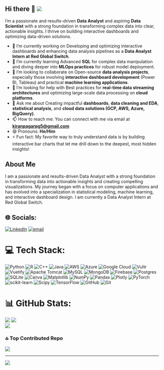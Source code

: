 ## Hi there 👋  [![](https://visitcount.itsvg.in/api?id=DataKiran5&icon=0&color=0)](https://visitcount.itsvg.in)

I’m a passionate and results-driven **Data Analyst** and aspiring **Data Scientist** with a strong foundation in transforming complex data into clear, actionable insights. I thrive on building interactive dashboards and optimizing data-driven solutions.

- 🔭 I’m currently working on Developing and optimizing interactive dashboards and enhancing data analysis pipelines as a **Data Analyst Intern at Red Global Switch**.
- 🌱 I’m currently learning Advanced **SQL** for complex data manipulation and diving deeper into **MLOps practices** for robust model deployment.
- 👯 I’m looking to collaborate on Open-source **data analysis projects**, especially those involving **interactive dashboard development** (Power BI, Tableau) and practical **machine learning applications**.
- 🤔 I’m looking for help with Best practices for **real-time data streaming architectures** and optimizing large-scale data processing on **cloud platforms**.
- 💬 Ask me about Creating impactful **dashboards**, **data cleaning and EDA**, **statistical analysis**, and **cloud data solutions (GCP, AWS, Azure, BigQuery)**.
- 📫 How to reach me: You can connect with me via email at **kiranpagarpg5@gmail.com**
- 😄 Pronouns: **He/Him**
- ⚡ Fun fact: My favorite way to truly understand data is by building interactive bar charts that let me drill down to the deepest, most hidden insights!

## About Me
I am a passionate and results-driven Data Analyst with a strong foundation in transforming data into actionable insights and creating compelling visualizations. My journey began with a focus on computer applications and has evolved into a specialization in statistical modeling, machine learning, and interactive dashboard design. I am currently a Data Analyst Intern at Red Global Switch.


## 🌐 Socials:
[![LinkedIn](https://img.shields.io/badge/LinkedIn-%230077B5.svg?logo=linkedin&logoColor=white)](https://linkedin.com/in/kiran-pagar/) [![email](https://img.shields.io/badge/Email-D14836?logo=gmail&logoColor=white)](mailto:kiranpagarpg5@gmail.com) 

# 💻 Tech Stack:
![Python](https://img.shields.io/badge/python-3670A0?style=for-the-badge&logo=python&logoColor=ffdd54) ![R](https://img.shields.io/badge/r-%23276DC3.svg?style=for-the-badge&logo=r&logoColor=white) ![C++](https://img.shields.io/badge/c++-%2300599C.svg?style=for-the-badge&logo=c%2B%2B&logoColor=white) ![Java](https://img.shields.io/badge/java-%23ED8B00.svg?style=for-the-badge&logo=openjdk&logoColor=white) ![AWS](https://img.shields.io/badge/AWS-%23FF9900.svg?style=for-the-badge&logo=amazon-aws&logoColor=white) ![Azure](https://img.shields.io/badge/azure-%230072C6.svg?style=for-the-badge&logo=microsoftazure&logoColor=white) ![Google Cloud](https://img.shields.io/badge/GoogleCloud-%234285F4.svg?style=for-the-badge&logo=google-cloud&logoColor=white) ![Vultr](https://img.shields.io/badge/Vultr-007BFC.svg?style=for-the-badge&logo=vultr) ![Vuetify](https://img.shields.io/badge/Vuetify-1867C0?style=for-the-badge&logo=vuetify&logoColor=AEDDFF) ![Apache Tomcat](https://img.shields.io/badge/apache%20tomcat-%23F8DC75.svg?style=for-the-badge&logo=apache-tomcat&logoColor=black) ![MySQL](https://img.shields.io/badge/mysql-4479A1.svg?style=for-the-badge&logo=mysql&logoColor=white) ![MongoDB](https://img.shields.io/badge/MongoDB-%234ea94b.svg?style=for-the-badge&logo=mongodb&logoColor=white) ![Firebase](https://img.shields.io/badge/firebase-a08021?style=for-the-badge&logo=firebase&logoColor=ffcd34) ![Postgres](https://img.shields.io/badge/postgres-%23316192.svg?style=for-the-badge&logo=postgresql&logoColor=white) ![SQLite](https://img.shields.io/badge/sqlite-%2307405e.svg?style=for-the-badge&logo=sqlite&logoColor=white) ![Canva](https://img.shields.io/badge/Canva-%2300C4CC.svg?style=for-the-badge&logo=Canva&logoColor=white) ![Matplotlib](https://img.shields.io/badge/Matplotlib-%23ffffff.svg?style=for-the-badge&logo=Matplotlib&logoColor=black) ![NumPy](https://img.shields.io/badge/numpy-%23013243.svg?style=for-the-badge&logo=numpy&logoColor=white) ![Pandas](https://img.shields.io/badge/pandas-%23150458.svg?style=for-the-badge&logo=pandas&logoColor=white) ![Plotly](https://img.shields.io/badge/Plotly-%233F4F75.svg?style=for-the-badge&logo=plotly&logoColor=white) ![PyTorch](https://img.shields.io/badge/PyTorch-%23EE4C2C.svg?style=for-the-badge&logo=PyTorch&logoColor=white) ![scikit-learn](https://img.shields.io/badge/scikit--learn-%23F7931E.svg?style=for-the-badge&logo=scikit-learn&logoColor=white) ![Scipy](https://img.shields.io/badge/SciPy-%230C55A5.svg?style=for-the-badge&logo=scipy&logoColor=%white) ![TensorFlow](https://img.shields.io/badge/TensorFlow-%23FF6F00.svg?style=for-the-badge&logo=TensorFlow&logoColor=white) ![GitHub](https://img.shields.io/badge/github-%23121011.svg?style=for-the-badge&logo=github&logoColor=white) ![Git](https://img.shields.io/badge/git-%23F05033.svg?style=for-the-badge&logo=git&logoColor=white)

# 📊 GitHub Stats:
![](https://github-readme-stats.vercel.app/api?username=DataKiran5&theme=swift&hide_border=false&include_all_commits=true&count_private=false)
![](https://nirzak-streak-stats.vercel.app/?user=DataKiran5&theme=swift&hide_border=false)<br/>
![](https://github-readme-stats.vercel.app/api/top-langs/?username=DataKiran5&theme=swift&hide_border=false&include_all_commits=true&count_private=false&layout=compact)

### 🔝 Top Contributed Repo
![](https://github-contributor-stats.vercel.app/api?username=DataKiran5&limit=5&theme=dark&combine_all_yearly_contributions=true)

---
[![](https://visitcount.itsvg.in/api?id=DataKiran5&icon=0&color=0)](https://visitcount.itsvg.in)

<!-- Proudly created with GPRM ( https://gprm.itsvg.in ) -->
